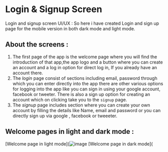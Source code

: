 # Login & Signup Screen

Login and signup screen UI/UX : So here i have created Login and sign up page for the mobile version in both dark mode and light mode.

## About the screens :
1. The first page of the app is the welcome page where you will find the introduction of that app,the app logo and a button where you can create an account and a log in option for direct log in, If you already have an account there.
2. The _login_ page consist of sections including email, password through which you can enter directly into the app there are other various options for logging into the app like you can sign in using your google account, facebook or tweeter. There is also a sign up option for creating an account which on clicking take you to the `signup` page.
3. The _signup_ page includes section where you can create your own account by filling the details like Name, email and password or you can directly sign up via google , facebook or tweeeter.

## Welcome pages in light and dark mode :
[Welcome page in light mode](![image](https://user-images.githubusercontent.com/78681644/135529083-4d319dce-05fb-4f09-afa8-fe347d7d2764.png)
[Welcome page in dark mode](
